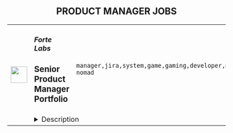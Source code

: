 <div align="center"><h2>PRODUCT MANAGER JOBS</h2></div><table><tr>
                <td width="100" height="100" rowspan="2">
                    <img src="https://remoteok.com/assets/img/jobs/7493c83732ee57fef2710e2226f1d88f1668150948.jpg" width="38px" height="auto">
                </td>
                <td width="300">
                    <h5>Forte Labs</h5>
                    <h3>Senior Product Manager Portfolio</h3>
                </td>
                <td width="300">
                    <code>manager,jira,system,game,gaming,developer,management,senior,operations,engineering,digital nomad</code>
                </td>
                <td width="200">
                <text>3 days ago</text>
                </td>
                <td width="100" rowspan="2">
                <a href="https://remoteOK.com/remote-jobs/remote-senior-product-manager-portfolio-forte-labs-147018" align="right" target="_blank">Apply</a>
                </td>
            </tr>
            <tr>
                <td colspan="3">
                <details><summary>Description</summary>
                <p style="text-align:justify;">We are looking for a <strong>Senior Product Manager </strong>who will work across our portfolio of products in our Games Business Unit. This senior member of the team will orchestrate roadmap deliverables. incorporating timelines and customer requirements across multiple lines of business.</p>
<p style="text-align:justify;">Alongside Engineering leaders and vertical PMs, this team member will play a critical role in enabling game publishers to easily integrate blockchain technologies into their games, including features such as embeddable token wallets, non-fungible token (NFT) minting and selling, payment rails, and other services built specifically for blockchain token economies and the management of digital and virtual assets.</p>
<p><br><strong>Requirements        </strong><br>In this role, you will...    </p>
<ul>
<li style="text-align:justify;">Own one or multiple products within the GBU. Be the accountable person for the product roadmap deliverables.    </li>
<li style="text-align:justify;">Define product specifications and communicate requirements to both implementers and cross-team collaborators in engineering, UI/UX, compliance, business operations and game partners.</li>
<li style="text-align:justify;">Own and be the decision-maker on the product roadmap, building consensus with cross-team stakeholders.    </li>
<li style="text-align:justify;">Interpret and action feedback from multiple target audiences, including consumers, developers, and operators.</li>
<li style="text-align:justify;">Conduct market research and analysis of current trends.    </li>
</ul>
<p>    <br><strong>Qualifications</strong><br>The ideal candidate will have...</p>
<ul>
<li>Proven track record as a successful Product Manager.    </li>
<li>Experience guiding the full product development process: creation, design, execution, quality testing, etc.    </li>
<li>Strong communication skills, with the ability to translate between technical and non-technical audiences.    <br>Interpersonal skills to work collaboratively with various stakeholders and help juggle competing interests.    </li>
<li>A âroll up the sleevesâ attitude that demonstrates a bias towards action and impact.    </li>
<li>Experience managing day-to-day operations using tools like JIRA and Confluence.    </li>
<li>Intellectual curiosity and a passion for creative problem-solving with incomplete data.    <br>   </li>
</ul>
<p>Bonus if you also have...    </p>
<ul>
<li>An understanding of the fundamentals of blockchain technology, developer platforms, game design, and/or token economics.</li>
</ul>
<p> </p>
<p><strong>What We Offer</strong></p>
<ul>
<li>The opportunity to build something that's never been built before - to solve new problems and to develop solutions with a team of industry leaders by your side</li>
<li>A learning environment where you'll be hands-on with the latest tools and technologies</li>
<li>The opportunity to merge personal passions or interests you may have for blockchain and/or gaming with your professional path</li>
<li>Competitive compensation and perks to help you work comfortably and productively with a fully remote team<br> </li>
</ul>
<p><strong>About Forte</strong></p>
<p>Forte is building economic technology for games. Its end-to-end platform enables the emergence of community economics, a system where the interests of game developers and players are aligned, leading to healthier, sustainable game communities. The team is<br>composed of longtime industry members (Unity, ngmoco, Riot Games, Electronic Arts, Sony, and Rockstar Games, among others), and is currently working with over 40+ acclaimed game developers from across the industry to reimagine the economics of games.</p>
<p>For more information, please visit: www.forte.io</p>
<p> </p>
<p><em>Forte is committed to providing equal employment opportunities. All qualified applicants will receive consideration for employment without regard to race, color, religion, sex, sexual orientation, gender identity, national origin, disability, or status as a protected veteran or any other protected status in accordance with all applicable federal, state, and local laws.</em></p><p><figure><iframe style="width:500px;height:281px;" src="//www.youtube.com/embed/K378r1KeRio" frameborder="0" allowfullscreen=""></iframe></figure></p><br/><br/>Please mention the word **FANFARE** and tag RNTQuODEuMjE2LjM1 when applying to show you read the job post completely (#RNTQuODEuMjE2LjM1). This is a beta feature to avoid spam applicants. Companies can search these words to find applicants that read this and see they're human.
                </details>
                </td>
            </tr></table>